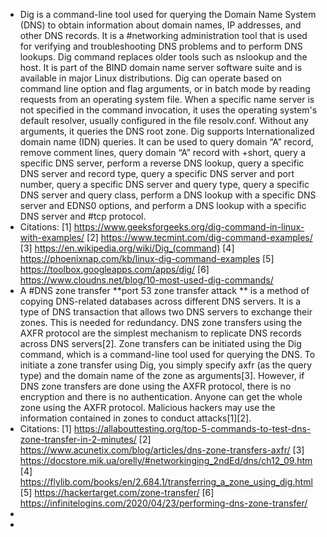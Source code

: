 - Dig is a command-line tool used for querying the Domain Name System (DNS) to obtain information about domain names, IP addresses, and other DNS records. It is a #networking administration tool that is used for verifying and troubleshooting DNS problems and to perform DNS lookups. Dig command replaces older tools such as nslookup and the host. It is part of the BIND domain name server software suite and is available in major Linux distributions. Dig can operate based on command line option and flag arguments, or in batch mode by reading requests from an operating system file. When a specific name server is not specified in the command invocation, it uses the operating system's default resolver, usually configured in the file resolv.conf. Without any arguments, it queries the DNS root zone. Dig supports Internationalized domain name (IDN) queries. It can be used to query domain “A” record, remove comment lines, query domain “A” record with +short, query a specific DNS server, perform a reverse DNS lookup, query a specific DNS server and record type, query a specific DNS server and port number, query a specific DNS server and query type, query a specific DNS server and query class, perform a DNS lookup with a specific DNS server and EDNS0 options, and perform a DNS lookup with a specific DNS server and #tcp protocol.
- Citations:
  [1] https://www.geeksforgeeks.org/dig-command-in-linux-with-examples/
  [2] https://www.tecmint.com/dig-command-examples/
  [3] https://en.wikipedia.org/wiki/Dig_(command)
  [4] https://phoenixnap.com/kb/linux-dig-command-examples
  [5] https://toolbox.googleapps.com/apps/dig/
  [6] https://www.cloudns.net/blog/10-most-used-dig-commands/
- A #DNS zone transfer **port 53 zone transfer attack ** is a method of copying DNS-related databases across different DNS servers. It is a type of DNS transaction that allows two DNS servers to exchange their zones. This is needed for redundancy. DNS zone transfers using the AXFR protocol are the simplest mechanism to replicate DNS records across DNS servers[2]. Zone transfers can be initiated using the Dig command, which is a command-line tool used for querying the DNS. To initiate a zone transfer using Dig, you simply specify axfr (as the query type) and the domain name of the zone as arguments[3]. However, if DNS zone transfers are done using the AXFR protocol, there is no encryption and there is no authentication. Anyone can get the whole zone using the AXFR protocol. Malicious hackers may use the information contained in zones to conduct attacks[1][2].
- Citations:
  [1] https://allabouttesting.org/top-5-commands-to-test-dns-zone-transfer-in-2-minutes/
  [2] https://www.acunetix.com/blog/articles/dns-zone-transfers-axfr/
  [3] https://docstore.mik.ua/orelly/#networkinging_2ndEd/dns/ch12_09.htm
  [4] https://flylib.com/books/en/2.684.1/transferring_a_zone_using_dig.html
  [5] https://hackertarget.com/zone-transfer/
  [6] https://infinitelogins.com/2020/04/23/performing-dns-zone-transfer/
-
-
